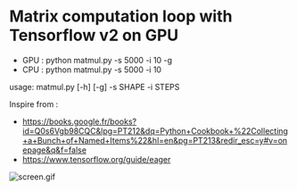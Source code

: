 # Matrix computation loop with Tensorflow v2 on GPU

* GPU : python matmul.py -s 5000 -i 10 -g 
* CPU : python matmul.py -s 5000 -i 10  

usage: matmul.py [-h] [-g] -s SHAPE -i STEPS

Inspire from :
- https://books.google.fr/books?id=Q0s6Vgb98CQC&lpg=PT212&dq=Python+Cookbook+%22Collecting+a+Bunch+of+Named+Items%22&hl=en&pg=PT213&redir_esc=y#v=onepage&q&f=false
- https://www.tensorflow.org/guide/eager

![screen.gif](https://github.com/julienraoult/matmul/blob/main/ZkNOUNbFw0.gif)
